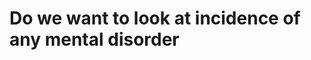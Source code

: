 # Do we want to look at incidence of any mental disorder

<!-- #service -->

<!-- {BearID:97B4CE0C-E83C-42A4-8D8A-DB95F8D1B6B9-15756-0000130BADB22183} -->
